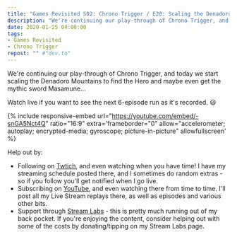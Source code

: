 ```yaml
---
title: "Games Revisited S02: Chrono Trigger / E20: Scaling the Denadoro Mountains"
description: "We're continuing our play-through of Chrono Trigger, and today we start scaling the Denadoro Mountains to find the Hero and maybe even get the mythic sword Masamune&hellip;"
date: 2020-01-25 04:00:00
tags:
- Games Revisited
- Chrono Trigger
repost: "" #"dev.to"
---
```


We're continuing our play-through of Chrono Trigger, and today we start scaling the Denadoro Mountains to find the Hero and maybe even get the mythic sword Masamune&hellip;

Watch live if you want to see the next 6-episode run as it's recorded. :smiley:
<!--more-->

{% include responsive-embed url="https://youtube.com/embed/-snGA5Nct4Q" ratio="16:9" extra='frameborder="0" allow="accelerometer; autoplay; encrypted-media; gyroscope; picture-in-picture" allowfullscreen' %}

Help out by:
 * Following on [Twtich](https://twitch.tv/AnonJr_Live), and even watching when you have time! I have my streaming schedule posted there, and I sometimes do random extras - so if you follow you'll get notified when I go live.
 * Subscribing on [YouTube](http://www.youtube.com/channel/UCXafqhKHbkSUIrq0LAuu0tw), and even watching there from time to time. I'll post all my Live Stream replays there, as well as episodes and various other bits.
 * Support through [Stream Labs](https://streamlabs.com/anonjr_live) - this is pretty much running out of my back pocket. If you're enjoying the content, consider helping out with some of the costs by donating/tipping on my Stream Labs page.